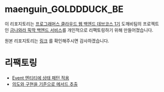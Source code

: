 # maenguin_GOLDDDUCK_BE

이 리포지토리는 [프로그래머스 클라우드 웹 백엔드 데브코스 1기](https://github.com/prgrms-web-devcourse) 도깨비팀의 프로젝트인 [금나와라 뚝딱 백엔드 서비스](https://github.com/prgrms-web-devcourse/Team_DOKEV_GOLDDDUCK_BE)를 개인적으로 리팩토링하기 위해 만들어졌습니다.

원본 리포지토리는 [링크](https://github.com/prgrms-web-devcourse/Team_DOKEV_GOLDDDUCK_BE) 를 확인해주시면 감사하겠습니다.

# 리팩토링
- [Event 엔티티에 상태 패턴 적용](https://delirious-sock-4dc.notion.site/Event-b59852337fc64458a1018d7d66b4e39b)
- [의도와 구현을 기준으로 메서드 추출](https://delirious-sock-4dc.notion.site/96e2e855f0254f5a82d46f20596ff3d7)
